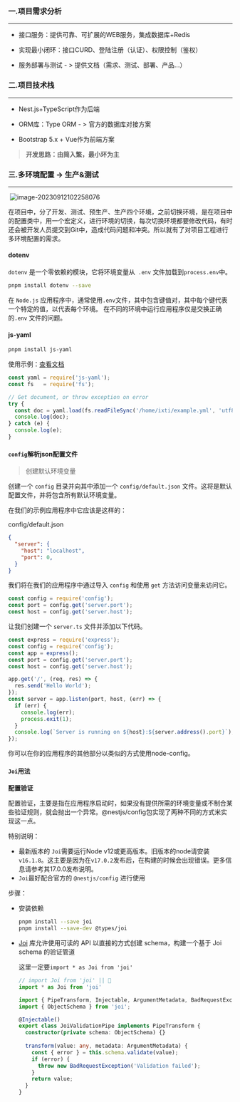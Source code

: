 ### 一.项目需求分析

------



- 接口服务：提供可靠、可扩展的WEB服务，集成数据库+Redis

- 实现最小闭环：接口CURD、登陆注册（认证）、权限控制（鉴权）

- 服务部署与测试 - > 提供文档（需求、测试、部署、产品...）

  

### 二.项目技术栈

------



- Nest.js+TypeScript作为后端

- ORM库：Type ORM - > 官方的数据库对接方案
  
- Bootstrap 5.x + Vue作为前端方案

> **开发思路：由简入繁，最小环为主**



###  三.多环境配置 -> 生产&测试 

------

​	![image-20230912102258076](https://cdn.staticaly.com/gh/zhu325/markdown-img@main/blog/image-20230912102258076.png)

在项目中，分了开发、测试、预生产、生产四个环境，之前切换环境，是在项目中的配置类中，用一个宏定义，进行环境的切换，每次切换环境都要修改代码，有时还会被开发人员提交到Git中，造成代码问题和冲突。所以就有了对项目工程进行多环境配置的需求。


#### dotenv

`dotenv` 是一个零依赖的模块，它将环境变量从` .env` 文件加载到` process.env `中。

```bash
pnpm install dotenv --save
```

在 `Node.js` 应用程序中，通常使用` .env `文件，其中包含键值对，其中每个键代表一个特定的值，以代表每个环境。 在不同的环境中运行应用程序仅是交换正确的`.env` 文件的问题。



#### js-yaml

```bash
pnpm install js-yaml
```

使用示例：[查看文档](https://www.npmjs.com/package/js-yaml)

```typescript
const yaml = require('js-yaml');
const fs   = require('fs');

// Get document, or throw exception on error
try {
  const doc = yaml.load(fs.readFileSync('/home/ixti/example.yml', 'utf8'));
  console.log(doc);
} catch (e) {
  console.log(e);
}
```



#### `config`解析json配置文件

> 创建默认环境变量

创建一个 `config` 目录并向其中添加一个 `config/default.json` 文件。这将是默认配置文件，并将包含所有默认环境变量。

在我们的示例应用程序中它应该是这样的：

config/default.json

```json
{
  "server": {
    "host": "localhost",
    "port": 0,
  }
}
```

我们将在我们的应用程序中通过导入 `config` 和使用 `get` 方法访问变量来访问它。

```typescript
const config = require('config');
const port = config.get('server.port');
const host = config.get('server.host');
```

让我们创建一个 `server.ts` 文件并添加以下代码。

```typescript
const express = require('express');
const config = require('config');
const app = express();
const port = config.get('server.port');
const host = config.get('server.host');

app.get('/', (req, res) => {
  res.send('Hello World');
});
const server = app.listen(port, host, (err) => {
  if (err) {
    console.log(err);
    process.exit(1);
  }
  console.log(`Server is running on ${host}:${server.address().port}`);
});
```

你可以在你的应用程序的其他部分以类似的方式使用node-config。



#### `Joi`用法

**配置验证**

配置验证，主要是指在应用程序启动时，如果没有提供所需的环境变量或不制合某些验证规则，就会抛出一个异常。@nestjs/config包实现了两种不同的方式米实现这一点。

特别说明：

- 最新版本的 `Joi`需要运行Node v12或更高版本。旧版本的node请安装`v16.1.8`。这主要是因为在`v17.0.2`发布后，在构建的时候会出现错误。更多信息请参考其17.0.0发布说明。
- `Joi`最好配合官方的 `@nestjs/config` 进行使用

步骤：

- 安装依赖

  ```bash
  pnpm install --save joi
  pnpm install --save-dev @types/joi
  ```

- [Joi](https://github.com/sideway/joi) 库允许使用可读的 API 以直接的方式创建 schema，构建一个基于 Joi schema 的验证管道


  这里一定要`import * as Joi from 'joi'`
  ```typescript
  // import Joi from 'joi' || 🙅
  import * as Joi from 'joi'
  ```

  ```typescript
  import { PipeTransform, Injectable, ArgumentMetadata, BadRequestException } from '@nestjs/common';
  import { ObjectSchema } from 'joi';
  
  @Injectable()
  export class JoiValidationPipe implements PipeTransform {
    constructor(private schema: ObjectSchema) {}
    
    transform(value: any, metadata: ArgumentMetadata) {
      const { error } = this.schema.validate(value);
      if (error) {
        throw new BadRequestException('Validation failed');
      }
      return value;
    }
  }
  ```

  







